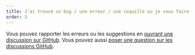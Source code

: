 ```yaml
---
title: J'ai trouvé un bug / une erreur / une coquille ou je veux faire une suggestion !
order: 3
---
```


Vous pouvez rapporter les erreurs ou les suggestions en [ouvrant une discussion sur GitHub](https://github.com/rpsychologist/rpsychologist-com/issues). Vous pouvez aussi [poser une question sur les discussions GitHub](https://github.com/rpsychologist/rpsychologist-com/discussions).